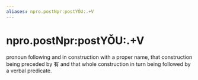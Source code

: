 ```yaml
---
aliases: npro.postNpr:postYǑU:.+V
---
```

# npro.postNpr:postYǑU:.+V

pronoun following and in construction with a proper name, that construction being preceded by 有 and that whole construction in turn being followed by a verbal predicate.
> 